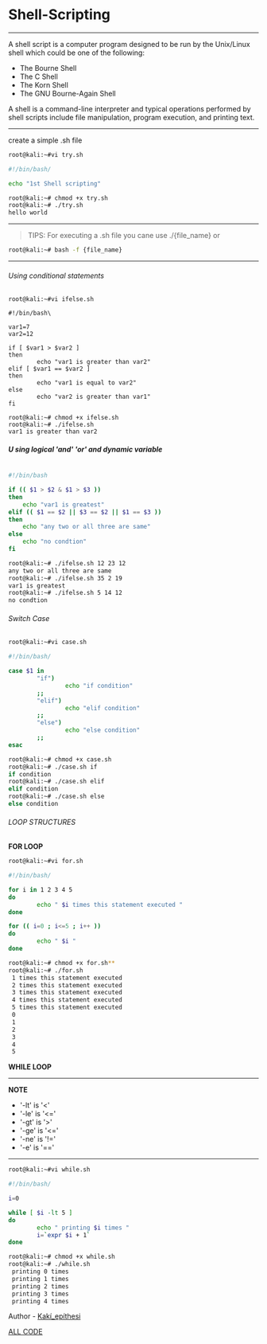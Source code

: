 # Shell-Scripting

---

A shell script is a computer program designed to be run by the Unix/Linux shell which could be one of the following:

- The Bourne Shell
- The C Shell
- The Korn Shell
- The GNU Bourne-Again Shell

A shell is a command-line interpreter and typical operations performed by shell scripts include file manipulation, program execution, and printing text.

---

create a simple .sh file

```bash
root@kali:~#vi try.sh

#!/bin/bash/

echo "1st Shell scripting"

root@kali:~# chmod +x try.sh
root@kali:~# ./try.sh
hello world
```
---
>TIPS: For executing a .sh file you cane use ./{file_name} or 

```bash
root@kali:~# bash -f {file_name}

```
---

###### Using conditional statements

```
root@kali:~#vi ifelse.sh

#!/bin/bash\

var1=7
var2=12

if [ $var1 > $var2 ]
then
        echo "var1 is greater than var2"
elif [ $var1 == $var2 ]
then
        echo "var1 is equal to var2"
else
        echo "var2 is greater than var1"
fi

root@kali:~# chmod +x ifelse.sh
root@kali:~# ./ifelse.sh
var1 is greater than var2

```
##### U sing logical 'and' 'or' and dynamic variable

```bash

#!/bin/bash

if (( $1 > $2 & $1 > $3 ))
then
	echo "var1 is greatest"
elif (( $1 == $2 || $3 == $2 || $1 == $3 ))
then
	echo "any two or all three are same"
else
	echo "no condtion"
fi

root@kali:~# ./ifelse.sh 12 23 12
any two or all three are same
root@kali:~# ./ifelse.sh 35 2 19
var1 is greatest
root@kali:~# ./ifelse.sh 5 14 12
no condtion

```
###### Switch Case

```bash
root@kali:~#vi case.sh

#!/bin/bash/

case $1 in
        "if")
                echo "if condition"
        ;;
        "elif")
                echo "elif condition"
        ;;
        "else")
                echo "else condition"
        ;;
esac

root@kali:~# chmod +x case.sh
root@kali:~# ./case.sh if
if condition
root@kali:~# ./case.sh elif
elif condition
root@kali:~# ./case.sh else
else condition

```

###### LOOP STRUCTURES

**FOR LOOP**

```bash
root@kali:~#vi for.sh

#!/bin/bash/

for i in 1 2 3 4 5
do
        echo " $i times this statement executed "
done

for (( i=0 ; i<=5 ; i++ ))
do
        echo " $i "
done

root@kali:~# chmod +x for.sh**
root@kali:~# ./for.sh
 1 times this statement executed
 2 times this statement executed
 3 times this statement executed
 4 times this statement executed
 5 times this statement executed
 0
 1
 2
 3
 4
 5

 ```
**WHILE LOOP**

---
**NOTE**
- '-lt' is '<'
- '-le' is '<='
- '-gt' is '>'
- '-ge' is '<='
- '-ne' is '!='
- '-e'  is '=='

---

```bash
root@kali:~#vi while.sh

#!/bin/bash/

i=0

while [ $i -lt 5 ]
do
        echo " printing $i times "
        i=`expr $i + 1`
done

root@kali:~# chmod +x while.sh
root@kali:~# ./while.sh
 printing 0 times
 printing 1 times
 printing 2 times
 printing 3 times
 printing 4 times

 ```
Author - [Kakí_epíthesi](https://github.com/kaki-epithesi)

[ALL CODE](https://github.com/kaki-epithesi/shell-scripting)
